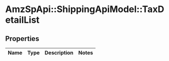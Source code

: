 # AmzSpApi::ShippingApiModel::TaxDetailList

## Properties
Name | Type | Description | Notes
------------ | ------------- | ------------- | -------------

